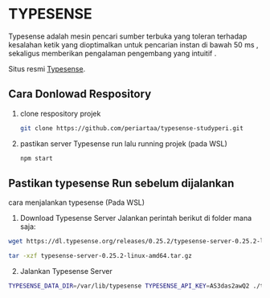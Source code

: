# TYPESENSE
Typesense adalah mesin pencari sumber terbuka yang toleran terhadap kesalahan ketik yang dioptimalkan untuk pencarian instan di bawah 50 ms , sekaligus memberikan pengalaman pengembang yang intuitif .

Situs resmi [Typesense](https://typesense.org/ "Typesense").

## Cara Donlowad Respository
1. clone respository projek
   ``` bash
   git clone https://github.com/periartaa/typesense-studyperi.git
   ```
2. pastikan server Typesense run lalu running projek (pada WSL)
   ``` bash
   npm start
   ```


## Pastikan typesense Run sebelum dijalankan
cara menjalankan typesense (Pada WSL)

1. Download Typesense Server Jalankan perintah berikut di folder mana saja:

``` bash 
wget https://dl.typesense.org/releases/0.25.2/typesense-server-0.25.2-linux-amd64.tar.gz
```
```bash
tar -xzf typesense-server-0.25.2-linux-amd64.tar.gz
```
2. Jalankan Typesense Server
``` bash
TYPESENSE_DATA_DIR=/var/lib/typesense TYPESENSE_API_KEY=AS3das2awQ2 ./typesense-server
```
